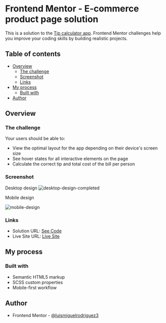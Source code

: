 # Frontend Mentor - E-commerce product page solution

This is a solution to the [Tip calculator app](https://www.frontendmentor.io/challenges/tip-calculator-app-ugJNGbJUX). Frontend Mentor challenges help you improve your coding skills by building realistic projects.

## Table of contents

-   [Overview](#overview)
    -   [The challenge](#the-challenge)
    -   [Screenshot](#screenshot)
    -   [Links](#links)
-   [My process](#my-process)
    -   [Built with](#built-with)
-   [Author](#author)

## Overview

### The challenge

Your users should be able to:

- View the optimal layout for the app depending on their device's screen size
- See hover states for all interactive elements on the page
- Calculate the correct tip and total cost of the bill per person

### Screenshot
Desktop design
![desktop-design-completed](https://user-images.githubusercontent.com/101124184/208188957-3d7ff12f-56f7-49c5-b758-0bb148682f9e.jpg)

Mobile design

![mobile-design](https://user-images.githubusercontent.com/101124184/208188973-ce5104e3-1811-4af8-9eea-3ec27822780b.jpg)



### Links

-   Solution URL: [See Code](https://github.com/luismiguelrodriguez3/FrontEndMentor-TipCalculatorApp)
-   Live Site URL: [Live Site](https://frontendmentor-tipcalculatorapp.netlify.app/)

## My process

### Built with

-   Semantic HTML5 markup
-   SCSS custom properties
-   Mobile-first workflow

## Author

- Frontend Mentor - [@luismiguelrodriguez3](https://www.frontendmentor.io/profile/luismiguelrodriguez3)



